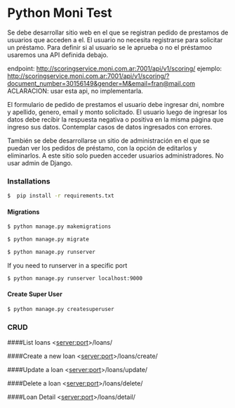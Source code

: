 # Python Moni Test

Se debe desarrollar sitio web en el que se registran pedido de prestamos de usuarios que acceden a el.
El usuario no necesita registrarse para solicitar un préstamo.
Para definir si al usuario se le aprueba o no el préstamoo usaremos una API definida debajo.

endpoint: http://scoringservice.moni.com.ar:7001/api/v1/scoring/
ejemplo: http://scoringservice.moni.com.ar:7001/api/v1/scoring/?document_number=30156149&gender=M&email=fran@mail.com
ACLARACION: usar esta api, no implementarla.

El formulario de pedido de prestamos el usuario debe ingresar dni, nombre y apellido, genero, email y monto solicitado. 
El usuario luego de ingresar los datos debe recibir la respuesta negativa o positiva en la misma página que ingreso sus datos.
Contemplar casos de datos ingresados con errores.

También se debe desarrollarse un sitio de administración en el que se puedan ver los pedidos de préstamo, con la opción de editarlos y eliminarlos. A este sitio solo pueden acceder usuarios administradores. No usar admin de Django.

### Installations

```sh
$  pip install -r requirements.txt
```
#### Migrations

```sh
$ python manage.py makemigrations
```
```sh
$ python manage.py migrate
```
```sh
$ python manage.py runserver
```

If you need to runserver in a specific port
```sh
$ python manage.py runserver localhost:9000
```
#### Create Super User
```sh
$ python manage.py createsuperuser

```

### CRUD
####List loans
<<server:port>>/loans/

####Create a new loan
<<server:port>>/loans/create/

####Update a loan
<<server:port>>/loans/update/<id>

####Delete a loan
<<server:port>>/loans/delete/<id>

####Loan Detail
<<server:port>>/loans/detail/<id>
